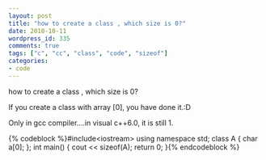 ```yaml
---
layout: post
title: "how to create a class , which size is 0?"
date: 2010-10-11
wordpress_id: 335
comments: true
tags: ["c", "cc", "class", "code", "sizeof"]
categories:
- code
---
```

<meta name="_edit_last" content="1" />
<meta name="_su_rich_snippet_type" content="none" />
<meta name="views" content="611" />
<meta name="_wp_old_slug" content="apply-class-size-0" />
how to create a class , which size is 0?

If you create a class with array [0], you have done it.:D

Only in gcc compiler....in visual c++6.0, it is still 1.


{% codeblock %}#include&lt;iostream&gt;
using namespace std;
class A
{
	char a[0];
};
int main()
{
	cout &lt;&lt; sizeof(A);
	return 0;
}{% endcodeblock %}
 
